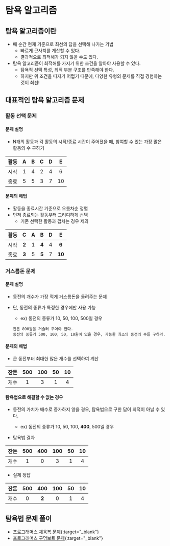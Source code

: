 # 탐욕 알고리즘

## 탐욕 알고리즘이란

- 매 순간 현재 기준으로 최선의 답을 선택해 나가는 기법
    - 빠르게 근사치를 계산할 수 있다.
    - 결과적으로 최적해가 되지 않을 수도 있다.
- 탐욕 알고리즘이 최적해를 가지기 위한 조건을 알아야 사용할 수 있다.
    - 탐욕적 선택 특성, 최적 부분 구조를 만족해야 한다.
    - 하지만 위 조건을 따지기 어렵기 때문에, 다양한 유형의 문제를 직접 경험하는 것이 최선!

## 대표적인 탐욕 알고리즘 문제

### 활동 선택 문제

#### 문제 설명

- N개의 활동과 각 활동의 시작/종료 시간이 주어졌을 때, 참여할 수 있는 가장 많은 활동의 수 구하기

| 활동 | A | B | C | D | E |
|:---:|:--:|:--:|:--:|:--:|:--:|
| 시작 | 1 | 4 | 2 | 4 | 6 |
| 종료 | 5 | 5 | 3 | 7 | 10 |

#### 문제의 해법

- 활동을 종료시간 기준으로 오름차순 정렬
- 먼저 종료되는 활동부터 그리디하게 선택
    - 기존 선택한 활동과 겹치는 경우 제외

| 활동 | **C** | A | **B** | D | **E** |
|:---:|:--:|:--:|:--:|:--:|:--:|
| 시작 | **2** | 1 | **4** | 4 | **6** |
| 종료 | **3** | 5 | **5** | 7 | **10** |


### 거스름돈 문제

#### 문제 설명

- 동전의 개수가 가장 적게 거스름돈을 돌려주는 문제
- 단, 동전의 종류가 특정한 경우에만 사용 가능
    - ex) 동전의 종류가 10, 50, 100, 500일 경우

    ```
    잔돈 890원을 거슬러 주어야 한다.
    동전의 종류가 500, 100, 50, 10원이 있을 경우, 가능한 최소의 동전의 수를 구하라.
    ```

#### 문제의 해법

- 큰 동전부터 최대한 많은 개수를 선택하여 계산

| 잔돈 | 500 | 100 | 50 | 10 |
|:---:|:---:|:---:|:--:|:--:|
| 개수 | 1  |  3  |  1  | 4 |


#### 탐욕법으로 해결할 수 없는 경우

- 동전의 가치가 배수로 증가하지 않을 경우, 탐욕법으로 구한 답이 최적이 아닐 수 있다.
    - ex) 동전의 종류가 10, 50, 100, **400**, 500일 경우

- 탐욕법 결과

| 잔돈 | 500 | 400 | 100 | 50 | 10 |
|:---:|:---:|:--:|:---:|:--:|:--:|
| 개수 | 1  | 0 |  3  |  1  | 4 |

- 실제 정답

| 잔돈 | 500 | **400** | 100 | 50 | 10 |
|:---:|:---:|:--:|:---:|:--:|:--:|
| 개수 | 0  | **2** |  0  |  1  | 4 |

## 탐욕법 문제 풀이

- [프로그래머스 체육복 문제](https://school.programmers.co.kr/learn/courses/30/lessons/42862){:target="_blank"}
- [프로그래머스 구명보트 문제](https://school.programmers.co.kr/learn/courses/30/lessons/42885){:target="_blank"}
